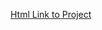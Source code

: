 [Html Link to Project](https://michaildata.github.io/Churn_Prediction_for_Bank_Customers/Html%20Files%20in%20Raw%20Form/Churn.html)
